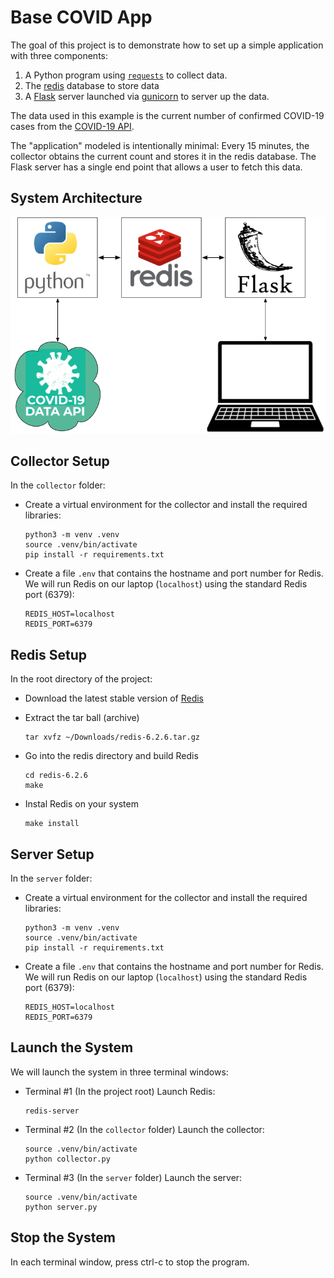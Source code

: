 
# Base COVID App

The goal of this project is to demonstrate how to set up a simple application with three components:

1. A Python program using [`requests`](https://docs.python-requests.org/en/master/) to collect data.
2. The [redis](https://redis.io/) database to store data
3. A [Flask](https://flask.palletsprojects.com/en/2.0.x/) server launched via [gunicorn](https://gunicorn.org/) to server up the data.

The data used in this example is the current number of confirmed COVID-19 cases from the [COVID-19 API](https://covid19-api.com/).  

The "application" modeled is intentionally minimal: Every 15 minutes, the collector obtains the current count and stores it in the redis database.  The Flask server has a single end point that allows a user to fetch this data.


## System Architecture

![System Architecture](architecture.png)

## Collector Setup

In the `collector` folder:

* Create a virtual environment for the collector and install the required libraries:

  ```
  python3 -m venv .venv
  source .venv/bin/activate
  pip install -r requirements.txt
  ```

* Create a file `.env` that contains the hostname and port number for Redis.  We will run Redis on our laptop (`localhost`) using the standard Redis port (6379):

  ```
  REDIS_HOST=localhost
  REDIS_PORT=6379
  ```

## Redis Setup

In the root directory of the project:

* Download the latest stable version of [Redis](https://redis.io/)
* Extract the tar ball (archive)

  ```
  tar xvfz ~/Downloads/redis-6.2.6.tar.gz
  ```
* Go into the redis directory and build Redis

  ```
  cd redis-6.2.6 
  make
  ```
  
* Instal Redis on your system

  ```
  make install
  ```
  
## Server Setup

In the `server` folder:

* Create a virtual environment for the collector and install the required libraries:

  ```
  python3 -m venv .venv
  source .venv/bin/activate
  pip install -r requirements.txt
  ```

* Create a file `.env` that contains the hostname and port number for Redis.  We will run Redis on our laptop (`localhost`) using the standard Redis port (6379):

  ```
  REDIS_HOST=localhost
  REDIS_PORT=6379
  ```


## Launch the System

We will launch the system in three terminal windows:

* Terminal #1 (In the project root) Launch Redis:

  ```
  redis-server
  ```
  
* Terminal #2 (In the `collector` folder) Launch the collector:

  ```
  source .venv/bin/activate
  python collector.py
  ```
  
* Terminal #3 (In the `server` folder) Launch the server:

  ```
  source .venv/bin/activate
  python server.py
  ```
  
## Stop the System

In each terminal window, press ctrl-c to stop the program.
    